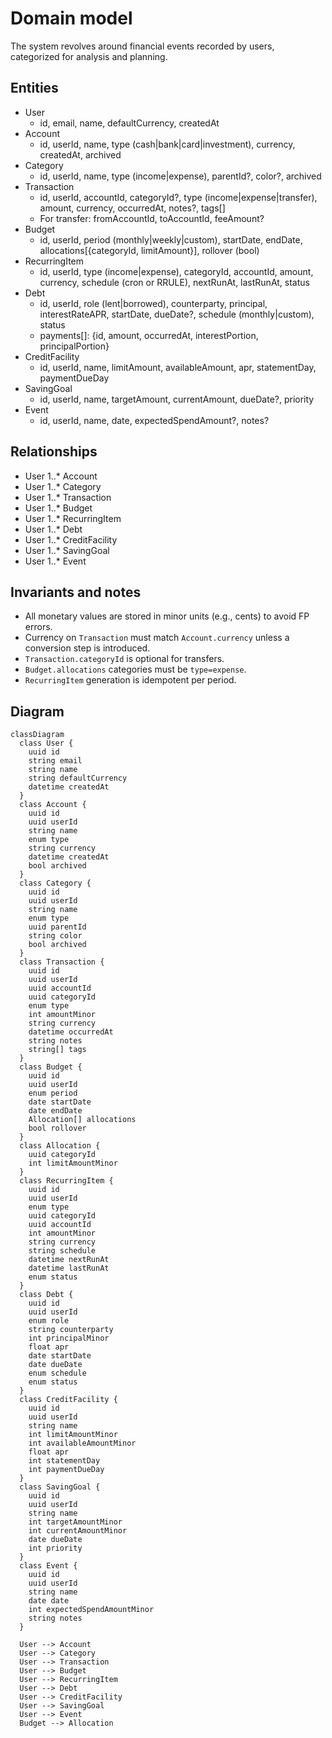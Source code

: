 # Domain model

The system revolves around financial events recorded by users, categorized for analysis and planning.

## Entities

- User
  - id, email, name, defaultCurrency, createdAt
- Account
  - id, userId, name, type (cash|bank|card|investment), currency, createdAt, archived
- Category
  - id, userId, name, type (income|expense), parentId?, color?, archived
- Transaction
  - id, userId, accountId, categoryId?, type (income|expense|transfer), amount, currency, occurredAt, notes?, tags[]
  - For transfer: fromAccountId, toAccountId, feeAmount?
- Budget
  - id, userId, period (monthly|weekly|custom), startDate, endDate, allocations[{categoryId, limitAmount}], rollover (bool)
- RecurringItem
  - id, userId, type (income|expense), categoryId, accountId, amount, currency, schedule (cron or RRULE), nextRunAt, lastRunAt, status
- Debt
  - id, userId, role (lent|borrowed), counterparty, principal, interestRateAPR, startDate, dueDate?, schedule (monthly|custom), status
  - payments[]: {id, amount, occurredAt, interestPortion, principalPortion}
- CreditFacility
  - id, userId, name, limitAmount, availableAmount, apr, statementDay, paymentDueDay
- SavingGoal
  - id, userId, name, targetAmount, currentAmount, dueDate?, priority
- Event
  - id, userId, name, date, expectedSpendAmount?, notes?

## Relationships
- User 1..* Account
- User 1..* Category
- User 1..* Transaction
- User 1..* Budget
- User 1..* RecurringItem
- User 1..* Debt
- User 1..* CreditFacility
- User 1..* SavingGoal
- User 1..* Event

## Invariants and notes
- All monetary values are stored in minor units (e.g., cents) to avoid FP errors.
- Currency on `Transaction` must match `Account.currency` unless a conversion step is introduced.
- `Transaction.categoryId` is optional for transfers.
- `Budget.allocations` categories must be `type=expense`.
- `RecurringItem` generation is idempotent per period.

## Diagram
```mermaid
classDiagram
  class User {
    uuid id
    string email
    string name
    string defaultCurrency
    datetime createdAt
  }
  class Account {
    uuid id
    uuid userId
    string name
    enum type
    string currency
    datetime createdAt
    bool archived
  }
  class Category {
    uuid id
    uuid userId
    string name
    enum type
    uuid parentId
    string color
    bool archived
  }
  class Transaction {
    uuid id
    uuid userId
    uuid accountId
    uuid categoryId
    enum type
    int amountMinor
    string currency
    datetime occurredAt
    string notes
    string[] tags
  }
  class Budget {
    uuid id
    uuid userId
    enum period
    date startDate
    date endDate
    Allocation[] allocations
    bool rollover
  }
  class Allocation {
    uuid categoryId
    int limitAmountMinor
  }
  class RecurringItem {
    uuid id
    uuid userId
    enum type
    uuid categoryId
    uuid accountId
    int amountMinor
    string currency
    string schedule
    datetime nextRunAt
    datetime lastRunAt
    enum status
  }
  class Debt {
    uuid id
    uuid userId
    enum role
    string counterparty
    int principalMinor
    float apr
    date startDate
    date dueDate
    enum schedule
    enum status
  }
  class CreditFacility {
    uuid id
    uuid userId
    string name
    int limitAmountMinor
    int availableAmountMinor
    float apr
    int statementDay
    int paymentDueDay
  }
  class SavingGoal {
    uuid id
    uuid userId
    string name
    int targetAmountMinor
    int currentAmountMinor
    date dueDate
    int priority
  }
  class Event {
    uuid id
    uuid userId
    string name
    date date
    int expectedSpendAmountMinor
    string notes
  }

  User --> Account
  User --> Category
  User --> Transaction
  User --> Budget
  User --> RecurringItem
  User --> Debt
  User --> CreditFacility
  User --> SavingGoal
  User --> Event
  Budget --> Allocation
```
